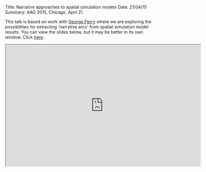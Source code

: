 Title: Narrative approaches to spatial simulation models
Date: 21/04/15
Summary: AAG 2015, Chicago, April 21

This talk is based on work with [George Perry](http://www.env.auckland.ac.nz/people/george-perry) where we are exploring the possibilities for extracting 'narrative arcs' from spatial simulation model results. You can view the slides below, but it may be better in its own window. Click [here](https://southosullivan.com/talks/AAG2015/index.html).

<iframe src="https://southosullivan.com/talks/AAG2015/index.html" width="640" height="400"></iframe>
